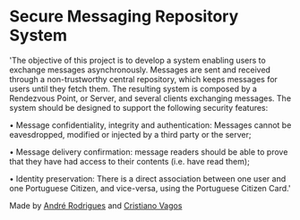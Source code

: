 # Secure Messaging Repository System 

'The objective of this project is to develop a system enabling users to exchange messages asynchronously. Messages are sent and received through a non-trustworthy central repository, which keeps messages for users until they fetch them. The resulting system is composed by a Rendezvous Point, or Server, and several clients exchanging messages. The system should be designed to support the following security features:

• Message confidentiality, integrity and authentication: Messages cannot be
eavesdropped, modified or injected by a third party or the server;

• Message delivery confirmation: message readers should be able to prove that they have had access to their contents (i.e. have read them);

• Identity preservation: There is a direct association between one user and one Portuguese Citizen, and vice-versa, using the Portuguese Citizen Card.'




Made by [André Rodrigues](https://github.com/suduaya) and [Cristiano Vagos](https://github.com/cristianovagos)
